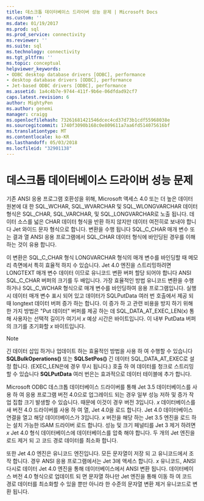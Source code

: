 ```yaml
---
title: 데스크톱 데이터베이스 드라이버 성능 문제 | Microsoft Docs
ms.custom: ''
ms.date: 01/19/2017
ms.prod: sql
ms.prod_service: connectivity
ms.reviewer: ''
ms.suite: sql
ms.technology: connectivity
ms.tgt_pltfrm: ''
ms.topic: conceptual
helpviewer_keywords:
- ODBC desktop database drivers [ODBC], performance
- desktop database drivers [ODBC], performance
- Jet-based ODBC drivers [ODBC], performance
ms.assetid: 1a4c4b7e-9744-411f-9b6e-06dfdad92cf7
caps.latest.revision: 6
author: MightyPen
ms.author: genemi
manager: craigg
ms.openlocfilehash: 73261681421546dcec4cd37d73b1cdf55968038e
ms.sourcegitcommit: 1740f3090b168c0e809611a7aa6fd514075616bf
ms.translationtype: MT
ms.contentlocale: ko-KR
ms.lasthandoff: 05/03/2018
ms.locfileid: "32901138"
---
```

# <a name="desktop-database-driver-performance-issues"></a>데스크톱 데이터베이스 드라이버 성능 문제
기존 ANSI 응용 프로그램 호환성을 위해, Microsoft 액세스 4.0 또는 더 높은 데이터 원본에 대 한 SQL_WCHAR, SQL_WVARCHAR 및 SQL_WLONGVARCHAR 데이터 형식은 SQL_CHAR, SQL_VARCHAR, 및 SQL_LONGVARCHAR로 노출 됩니다. 데이터 소스를 넓은 CHAR 데이터 형식을 반환 하지 않지만 데이터 여전히로 보내야 합니다 Jet 와이드 문자 형식으로 합니다. 변환을 수행 됩니다 SQL_C_CHAR 매개 변수 또는 결과 열 ANSI 응용 프로그램에서 SQL_CHAR 데이터 형식에 바인딩된 경우를 이해 하는 것이 유용 합니다.  
  
 이 변환은 SQL_C_CHAR 형식 LONGVARCHAR 형식의 매개 변수를 바인딩할 때 메모리 측면에서 특히 효율적 하지 수 있습니다. Jet 4.0 엔진을 스트리밍하려면 LONGTEXT 매개 변수 데이터 이므로 유니코드 변환 버퍼 할당 되어야 합니다 ANSI SQL_C_CHAR 버퍼의 크기를 두 배입니다. 가장 효율적인 방법 유니코드 변환을 수행 하거나 SQL_C_WCHAR 형식으로 매개 변수를 바인딩하여 응용 프로그램입니다. 실행 시 데이터 매개 변수 표시 되어 있고 데이터가 SQLPutData 여러 번 호출에서 제공 되 때 longtext 데이터 버퍼 증가 하는 합니다. 이 증가 하 고 관련 비용을 방지 하기 위해 한 가지 방법은 "Put 데이터" 버퍼를 제공 하는 데 SQL_DATA_AT_EXEC_LEN(x) 통해 사용자는 선택적 길이가 여기서 *x* 예상 시간은 바이트입니다. 이 내부 PutData 버퍼의 크기를 초기화할 *x* 바이트입니다.  
  
> [!NOTE]  
>  긴 데이터 삽입 하거나 업데이트 하는 효율적인 방법을 사용 하 여 수행할 수 있습니다 **SQLBulkOperations()** 또는 **SQLSetPos()** 긴 데이터 SQL_DATA_AT_EXEC로 설정 합니다. (EXEC_LEN은에 경우 무시 됩니다.) 호출 하 여 데이터를 청크로 스트리밍할 수 있습니다 **SQLPutData** 여러 번은는 효과적으로 데이터 테이블에 추가 합니다.  
  
 Microsoft ODBC 데스크톱 데이터베이스 드라이버를 통해 Jet 3.5 데이터베이스를 사용 하 여 응용 프로그램 버전 4.0으로 업그레이드 되는 경우 일부 성능 저하 및 증가 작업 집합 크기 발생할 수 있습니다. 때문에 이것이 경우 버전 3입니다. *x* 데이터베이스를 새 버전 4.0 드라이버를 사용 하 여 열, Jet 4.0을 로드 합니다. Jet 4.0 데이터베이스 연결을 열고 해당 데이터베이스가 3입니다. *x* 버전을 해당 하는 Jet 3.5 엔진을 로드 하는 설치 가능한 ISAM 드라이버 로드 합니다. 성능 및 크기 페널티를 Jet 3 제거 하려면 *x* Jet 4.0 형식 데이터베이스에 데이터베이스를 압축 해야 합니다. 두 개의 Jet 엔진을 로드 제거 되 고 코드 경로 데이터를 최소화 합니다.  
  
 또한 Jet 4.0 엔진은 유니코드 엔진입니다. 모든 문자열이 저장 되 고 유니코드에서 조작 합니다. 경우 ANSI 응용 프로그램에서는 Jet 3에 액세스 합니다. *x* 유니코드, ANSI 다시로 데이터 Jet 4.0 엔진을 통해 데이터베이스에서 ANSI 변환 됩니다. 데이터베이스 버전 4.0 형식으로 업데이트 되 면 문자열 하나만 Jet 엔진을 통해 이동 하 여 코드 경로 데이터를 최소화할 수 있을 뿐만 아니라 한 수준의 문자열 변환 제거 유니코드로 변환 됩니다.
